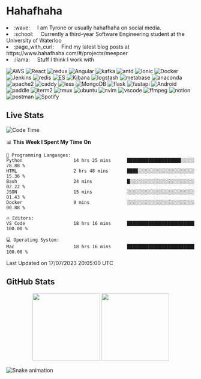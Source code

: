 # Hahafhaha

<li> :wave: &nbsp &nbsp I am Tyrone or usually hahafhaha on social media.</li>
<li> :school: &nbsp &nbsp Currently a third-year Software Engineering student at the University of Waterloo</li>
<li> :page_with_curl:	&nbsp &nbsp Find my latest blog posts at https://www.hahafhaha.com/#/projects/meepoer </li>
<li>
 :llama:	&nbsp &nbsp Stuff I think I work with
 <p>
  <img alt="AWS" src="https://img.shields.io/badge/-AWS-FF5733?style=flat-square&logo=amazonaws&logoColor=white" />
  <img alt="React" src="https://img.shields.io/badge/-React-45b8d8?style=flat-square&logo=react&logoColor=white" />
  <img alt="redux" src="https://img.shields.io/badge/-Redux-764ABC?style=flat-square&logo=redux&logoColor=white" />
  <img alt="Angular" src="https://img.shields.io/badge/-Angular-DD0031?style=flat-square&logo=Angular&logoColor=white" />
  <img alt="kafka" src="https://img.shields.io/badge/-Kafka-231F20?style=flat-square&logo=apachekafka&logoColor=white"/>
  <img alt="antd" src="https://img.shields.io/badge/-AntDesgin-0170FE?style=flat-square&logo=antdesign&logoColor=white"/>
  <img alt="Ionic" src="https://img.shields.io/badge/-Ionic-3880FF?style=flat-square&logo=Ionic&logoColor=white" />
  <img alt="Docker" src="https://img.shields.io/badge/-Docker-46a2f1?style=flat-square&logo=docker&logoColor=white" />
  <img alt="Jenkins" src="https://img.shields.io/badge/-Jenkins-D24939?style=flat-square&logo=jenkins&logoColor=white"/>
  <img alt="redis" src="https://img.shields.io/badge/-Redis-DC382D?style=flat-square&logo=redis&logoColor=white"/>
  <img alt="ES" src="https://img.shields.io/badge/-Elasticsearch-005571?style=flat-square&logo=elasticsearch&logoColor=white"/>
  <img alt="Kibana" src="https://img.shields.io/badge/-Kibana-005571?style=flat-square&logo=kibana&logoColor=white"/>
  <img alt="logstash" src="https://img.shields.io/badge/-Logstash-005571?style=flat-square&logo=logstash&logoColor=white"/>
  <img alt="metabase" src="https://img.shields.io/badge/-Metabase-509EE3?style=flat-square&logo=metabase&logoColor=white"/>
  <img alt="anaconda" src="https://img.shields.io/badge/-Anaconda-229C18?style=flat-square&logo=anaconda&logoColor=white"/>
  <img alt="apache2" src="https://img.shields.io/badge/-Apache2-D22128?style=flat-square&logo=apache&logoColor=white"/>
  <img alt="caddy" src="https://img.shields.io/badge/-Caddy-004833?style=flat-square&logo=caddy&logoColor=white"/>
  <img alt="less" src="https://img.shields.io/badge/-less-CC6699?style=flat-square&logo=less&logoColor=white"/>
  <img alt="MongoDB" src="https://img.shields.io/badge/-MongoDB-13aa52?style=flat-square&logo=mongodb&logoColor=white" />
  <img alt="flask" src="https://img.shields.io/badge/-Flask-811127?style=flat-square&logo=flask&logoColor=white"/>
  <img alt="fastapi" src="https://img.shields.io/badge/-FastAPI-009688?style=flat-square&logo=fastapi&logoColor=white"/>
  <img alt="Android" src="https://img.shields.io/badge/-Android-3DDC84?style=flat-square&logo=Android&logoColor=white"/>
  <img alt="paddle" src="https://img.shields.io/badge/-PaddlePaddle-0062B0?style=flat-square&logo=paddlepaddle&logoColor=white"/>
  <img alt="iterm2" src="https://img.shields.io/badge/-iTerm2-000000?style=flat-square&logo=iterm2&logoColor=white"/>
  <img alt="tmux" src="https://img.shields.io/badge/-Tmux-1BB91F?style=flat-square&logo=tmux&logoColor=white"/>
  <img alt="ubuntu" src="https://img.shields.io/badge/-Ubuntu-E95420?style=flat-square&logo=ubuntu&logoColor=white"/>
  <img alt="nvim" src="https://img.shields.io/badge/-Neovim-57A143?style=flat-square&logo=neovim&logoColor=white"/>
  <img alt="vscode" src="https://img.shields.io/badge/-VSCode-E95420?style=flat-square&logo=visualstudiocode&logoColor=white"/>
  <img alt="ffmpeg" src="https://img.shields.io/badge/-FFMPEG-4E1181?style=flat-square&logo=ffmpeg&logoColor=white"/>
  <img alt="notion" src="https://img.shields.io/badge/-Notion-000000?style=flat-square&logo=notion&logoColor=white"/>
  <img alt="postman" src="https://img.shields.io/badge/-Postman-FF6C37?style=flat-square&logo=postman&logoColor=white"/>
  <img alt="Spotify" src="https://img.shields.io/badge/-Spotify-1DB954?style=flat-square&logo=spotify&logoColor=white"/>
 </p>
</li>

## Live Stats

<!--START_SECTION:waka-->
![Code Time](http://img.shields.io/badge/Code%20Time-38%20hrs%2059%20mins-blue)

📊 **This Week I Spent My Time On** 

```text
💬 Programming Languages: 
Python                   14 hrs 25 mins      ████████████████████░░░░░   78.88 % 
HTML                     2 hrs 48 mins       ████░░░░░░░░░░░░░░░░░░░░░   15.36 % 
Bash                     24 mins             █░░░░░░░░░░░░░░░░░░░░░░░░   02.22 % 
JSON                     15 mins             ░░░░░░░░░░░░░░░░░░░░░░░░░   01.43 % 
Docker                   9 mins              ░░░░░░░░░░░░░░░░░░░░░░░░░   00.88 % 

🔥 Editors: 
VS Code                  18 hrs 16 mins      █████████████████████████   100.00 % 

💻 Operating System: 
Mac                      18 hrs 16 mins      █████████████████████████   100.00 % 
```


 Last Updated on 17/07/2023 20:05:00 UTC
<!--END_SECTION:waka-->

## GitHub Stats

<p align="center">  
    <img height="180em" src="https://github-readme-stats-gilt-psi.vercel.app/api?username=TyroneHe-0926&hide_border=true&include_orgs=true&show_icons=true&include_all_commits=true&theme=vue&locale=en" />
    <img height="180em" src="https://github-readme-stats-gilt-psi.vercel.app/api/top-langs/?username=TyroneHe-0926&hide=css,scss,html&langs_count=8&hide_border=true&include_orgs=true&layout=compact&theme=vue&locale=en" />
</p>

![Snake animation](https://github.com/TyroneHe-0926/TyroneHe-0926/blob/output/github-contribution-grid-snake.gif)
